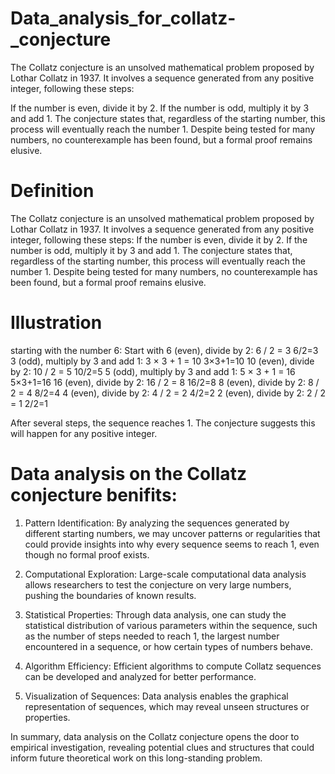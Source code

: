 # Data_analysis_for_collatz-_conjecture


The Collatz conjecture is an unsolved mathematical problem proposed by Lothar Collatz in 1937. It involves a sequence generated from any positive integer, following these steps:

If the number is even, divide it by 2.
If the number is odd, multiply it by 3 and add 1.
The conjecture states that, regardless of the starting number, this process will eventually reach the number 1. Despite being tested for many numbers, no counterexample has been found, but a formal proof remains elusive.


# Definition
The Collatz conjecture is an unsolved mathematical problem proposed by Lothar Collatz in 1937. It involves a sequence generated from any positive integer, following these steps: If the number is even, divide it by 2. If the number is odd, multiply it by 3 and add 1. The conjecture states that, regardless of the starting number, this process will eventually reach the number 1. Despite being tested for many numbers, no counterexample has been found, but a formal proof remains elusive.

# Illustration
 
starting with the number 6:
Start with 6 (even),
divide by 2: 6 / 2 = 3 6/2=3 3 (odd),
multiply by 3 and add 1: 3 × 3 + 1 = 10 3×3+1=10 10 (even),
divide by 2: 10 / 2 = 5 10/2=5 5 (odd),
multiply by 3 and add 1: 5 × 3 + 1 = 16 5×3+1=16 16 (even),
divide by 2: 16 / 2 = 8 16/2=8 8 (even), 
divide by 2: 8 / 2 = 4 8/2=4 4 (even),
divide by 2: 4 / 2 = 2 4/2=2 2 (even), 
divide by 2: 2 / 2 = 1 2/2=1 

After several steps, the sequence reaches 1. The conjecture suggests this will happen for any positive integer.

# Data analysis on the Collatz conjecture benifits:

 1. Pattern Identification: By analyzing the sequences generated by different starting numbers, we may uncover patterns or regularities that could provide insights into why every sequence seems to reach 1, even though no formal proof exists. 

2. Computational Exploration: Large-scale computational data analysis allows researchers to test the conjecture on very large numbers, pushing the boundaries of known results.

3. Statistical Properties: Through data analysis, one can study the statistical distribution of various parameters within the sequence, such as the number of steps needed to reach 1, the largest number encountered in a sequence, or how certain types of numbers behave. 

4. Algorithm Efficiency: Efficient algorithms to compute Collatz sequences can be developed and analyzed for better performance. 

5. Visualization of Sequences: Data analysis enables the graphical representation of sequences, which may reveal unseen structures or properties. 

In summary, data analysis on the Collatz conjecture opens the door to empirical investigation, revealing potential clues and structures that could inform future theoretical work on this long-standing problem.













